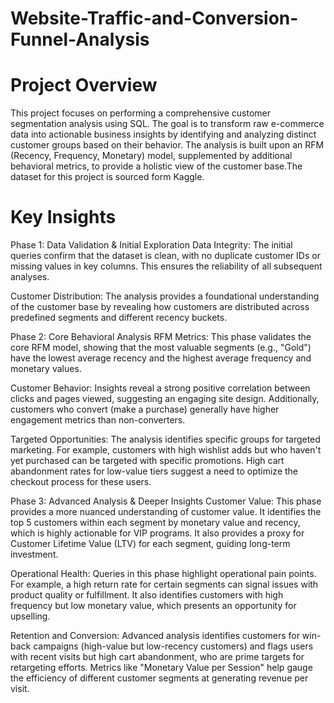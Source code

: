 # Website-Traffic-and-Conversion-Funnel-Analysis
# Project Overview
This project focuses on performing a comprehensive customer segmentation analysis using SQL. The goal is to transform raw e-commerce data into actionable business insights by identifying and analyzing distinct customer groups based on their behavior. The analysis is built upon an RFM (Recency, Frequency, Monetary) model, supplemented by additional behavioral metrics, to provide a holistic view of the customer base.The dataset for this project is sourced form Kaggle.

# Key Insights

Phase 1: Data Validation & Initial Exploration
Data Integrity: The initial queries confirm that the dataset is clean, with no duplicate customer IDs or missing values in key columns. This ensures the reliability of all subsequent analyses.

Customer Distribution: The analysis provides a foundational understanding of the customer base by revealing how customers are distributed across predefined segments and different recency buckets.

Phase 2: Core Behavioral Analysis
RFM Metrics: This phase validates the core RFM model, showing that the most valuable segments (e.g., "Gold") have the lowest average recency and the highest average frequency and monetary values.

Customer Behavior: Insights reveal a strong positive correlation between clicks and pages viewed, suggesting an engaging site design. Additionally, customers who convert (make a purchase) generally have higher engagement metrics than non-converters.

Targeted Opportunities: The analysis identifies specific groups for targeted marketing. For example, customers with high wishlist adds but who haven't yet purchased can be targeted with specific promotions. High cart abandonment rates for low-value tiers suggest a need to optimize the checkout process for these users.

Phase 3: Advanced Analysis & Deeper Insights
Customer Value: This phase provides a more nuanced understanding of customer value. It identifies the top 5 customers within each segment by monetary value and recency, which is highly actionable for VIP programs. It also provides a proxy for Customer Lifetime Value (LTV) for each segment, guiding long-term investment.

Operational Health: Queries in this phase highlight operational pain points. For example, a high return rate for certain segments can signal issues with product quality or fulfillment. It also identifies customers with high frequency but low monetary value, which presents an opportunity for upselling.

Retention and Conversion: Advanced analysis identifies customers for win-back campaigns (high-value but low-recency customers) and flags users with recent visits but high cart abandonment, who are prime targets for retargeting efforts. Metrics like "Monetary Value per Session" help gauge the efficiency of different customer segments at generating revenue per visit.

